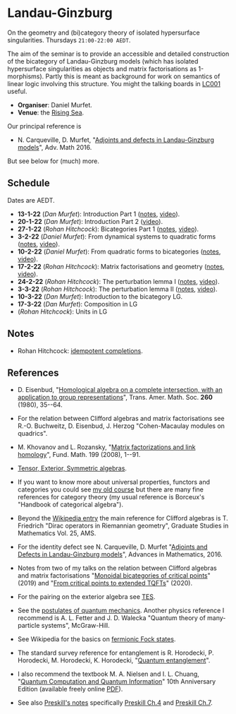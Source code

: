 # Landau-Ginzburg

On the geometry and (bi)category theory of isolated hypersurface singularities. Thursdays `21:00-22:00 AEDT`.

The aim of the seminar is to provide an accessible and detailed construction of the bicategory of Landau-Ginzburg models (which has isolated hypersurface singularities as objects and matrix factorisations as 1-morphisms). Partly this is meant as background for work on semantics of linear logic involving this structure. You might the talking boards in [LC001](https://www.roblox.com/games/6461013759/Landau-Ginzburg) useful.

* **Organiser**: Daniel Murfet.
* **Venue**: the [Rising Sea](https://www.roblox.com/games/8165217582/The-Rising-Sea).

Our principal reference is

* N. Carqueville, D. Murfet, "[Adjoints and defects in Landau-Ginzburg models](https://arxiv.org/abs/1208.1481)", Adv. Math 2016.

But see below for (much) more.

## Schedule

Dates are AEDT.

* **13-1-22** (*Dan Murfet*): Introduction Part 1 ([notes](http://www.therisingsea.org/notes/metauni/lg-seminar1.pdf), [video](https://youtu.be/ByXnta8BQDk)).
* **20-1-22** (*Dan Murfet*): Introduction Part 2 ([video](https://youtu.be/d_2Nu9hnkGE)).
* **27-1-22** (*Rohan Hitchcock*): Bicategories Part 1 ([notes](http://www.therisingsea.org/notes/metauni/lg-category_n.pdf), [video](https://youtu.be/K6W_3tMz0qA)).
* **3-2-22** (*Daniel Murfet*): From dynamical systems to quadratic forms ([notes](http://therisingsea.org/notes/talk-symbicatlg.pdf), [video](https://youtu.be/Mkyi_d5fGwg)).
* **10-2-22** (*Daniel Murfet*): From quadratic forms to bicategories ([notes](http://therisingsea.org/notes/talk-symbicatlg.pdf), [video](https://youtu.be/vvmGPhMRM5o)).
* **17-2-22** (*Rohan Hitchcock*): Matrix factorisations and geometry ([notes](https://rohanhitchcock.com/notes/matrix-factorisations-geometry.pdf), [video](https://youtu.be/Wa_kQs0PGKY)).
* **24-2-22** (*Rohan Hitchcock*): The perturbation lemma I ([notes](https://rohanhitchcock.com/notes/pertubation-lemma.pdf), [video](https://youtu.be/-gWUA5tCgc4)).
* **3-3-22** (*Rohan Hitchcock*): The perturbation lemma II ([notes](https://rohanhitchcock.com/notes/pertubation-lemma.pdf), [video](https://youtu.be/n_jlHU0FuwA)).
* **10-3-22** (*Dan Murfet*): Introduction to the bicategory LG.
* **17-3-22** (*Dan Murfet*): Composition in LG
* (*Rohan Hitchcock*): Units in LG

## Notes

* Rohan Hitchcock: [idempotent completions](http://www.therisingsea.org/notes/metauni/lg-idempotents.pdf).

## References

* D. Eisenbud, "[Homological algebra on a complete intersection, with an application to group representations](https://www.ams.org/journals/tran/1980-260-01/S0002-9947-1980-0570778-7/home.html)", Trans. Amer. Math. Soc. **260** (1980), 35--64.
* For the relation between Clifford algebras and matrix factorisations see R.-O. Buchweitz, D. Eisenbud, J. Herzog "Cohen-Macaulay modules on quadrics".
* M. Khovanov and L. Rozansky, "[Matrix factorizations and link homology](https://arxiv.org/abs/math/0401268)", Fund. Math. 199 (2008), 1--91.


* [Tensor, Exterior, Symmetric algebras](http://therisingsea.org/notes/TensorExteriorSymmetric.pdf).
* If you want to know more about universal properties, functors and categories you could see [my old course](http://therisingsea.org/post/mast90068/) but there are many fine references for category theory (my usual reference is Borceux's "Handbook of categorical algebra").
* Beyond the [Wikipedia entry](https://en.wikipedia.org/wiki/Clifford_algebra) the main reference for Clifford algebras is T. Friedrich "Dirac operators in Riemannian geometry", Graduate Studies in Mathematics Vol. 25, AMS.
* For the identity defect see N. Carqueville, D. Murfet "[Adjoints and Defects in Landau-Ginzburg models](https://arxiv.org/abs/1208.1481)", Advances in Mathematics, 2016. 
* Notes from two of my talks on the relation between Clifford algebras and matrix factorisations "[Monoidal bicategories of critical points](http://therisingsea.org/notes/talk-symbicatlg.pdf)" (2019) and "[From critical points to extended TQFTs](http://therisingsea.org/notes/talk-monash-2020.pdf)" (2020).
* For the pairing on the exterior algebra see [TES](http://therisingsea.org/notes/TensorExteriorSymmetric.pdf).
* See the [postulates of quantum mechanics](https://en.wikipedia.org/wiki/Mathematical_formulation_of_quantum_mechanics). Another physics reference I recommend is A. L. Fetter and J. D. Walecka "Quantum theory of many-particle systems", McGraw-Hill.
* See Wikipedia for the basics on [fermionic Fock states](https://en.wikipedia.org/wiki/Fock_state).
* The standard survey reference for entanglement is R. Horodecki, P. Horodecki, M. Horodecki, K. Horodecki, "[Quantum entanglement](https://arxiv.org/abs/quant-ph/0702225)". 
* I also recommend the textbook M. A. Nielsen and I. L. Chuang, "[Quantum Computation and Quantum Information](https://www.amazon.com.au/Quantum-Computation-Information-10th-Anniversary/dp/1107002176)"
10th Anniversary Edition (available freely online [PDF](http://mmrc.amss.cas.cn/tlb/201702/W020170224608149940643.pdf)).
* See also [Preskill's notes](http://theory.caltech.edu/~preskill/ph219/index.html#lecture) specifically [Preskill Ch.4](http://theory.caltech.edu/~preskill/ph229/notes/chap4_01.pdf) and [Preskill Ch.7](http://theory.caltech.edu/~preskill/ph229/notes/chap7.pdf).
